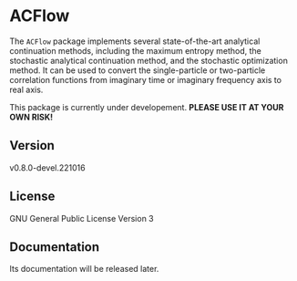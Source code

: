 # ACFlow

The `ACFlow` package implements several state-of-the-art analytical continuation methods, including the maximum entropy method, the stochastic analytical continuation method, and the stochastic optimization method. It can be used to convert the single-particle or two-particle correlation functions from imaginary time or imaginary frequency axis to real axis.

This package is currently under developement. **PLEASE USE IT AT YOUR OWN RISK!**

## Version

v0.8.0-devel.221016

## License

GNU General Public License Version 3

## Documentation

Its documentation will be released later.
